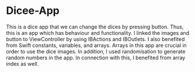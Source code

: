 # Dicee-App
This is a dice app that we can change the dices by pressing button. Thus, this is an app which has behaviour and functionality. I linked the images and button to ViewController by using IBActions and IBOutlets. I also benefited from Swift constants, variables, and arrays. Arrays in this app are crucial in order to use the dice images. In addition, I used randomisation to generate random numbers in the app. In connection with this, I benefited from array index as well.
